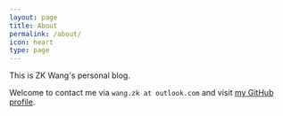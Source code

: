 ```yaml
---
layout: page
title: About
permalink: /about/
icon: heart
type: page
---
```


This is ZK Wang's personal blog.

Welcome to contact me via `wang.zk at outlook.com` and visit [my GitHub profile](https://github.com/wangzk).
